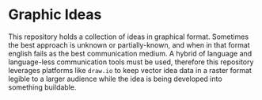 
# Graphic Ideas

This repository holds a collection of ideas in graphical format.
Sometimes the best approach is unknown or partially-known, and when in that format
english fails as the best communication medium. A hybrid of language and language-less
communication tools must be used, therefore this repository leverages platforms
like `draw.io` to keep vector idea data in a raster format legible to a larger audience
while the idea is being developed into something buildable.



